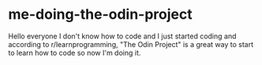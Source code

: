 # me-doing-the-odin-project
Hello everyone I don't know how to code and I just started coding and according to r/learnprogramming, "The Odin Project" is a great way to start to learn how to code so now I'm doing it.
